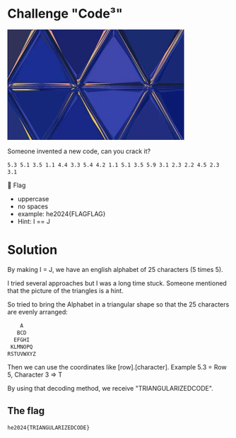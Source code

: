 # Challenge "Code³"
<img src="banner.jpg" width="400px" alt="Banner Image" />

Someone invented a new code, can you crack it?

    5.3 5.1 3.5 1.1 4.4 3.3 5.4 4.2 1.1 5.1 3.5 5.9 3.1 2.3 2.2 4.5 2.3 3.1

🚩 Flag
- uppercase
- no spaces
- example: he2024{FLAGFLAG}
- Hint: I == J

# Solution
By making I = J, we have an english alphabet of 25 characters (5 times 5).

I tried several approaches but I was a long time stuck. Someone mentioned that the picture of the triangles is a hint.

So tried to bring the Alphabet in a triangular shape so that the 25 characters are evenly arranged:

        A
       BCD
      EFGHI
     KLMNOPQ
    RSTUVWXYZ

Then we can use the coordinates like [row].[character]. Example 5.3 = Row 5, Character 3 => T

By using that decoding method, we receive "TRIANGULARIZEDCODE".

## The flag
    he2024{TRIANGULARIZEDCODE}
